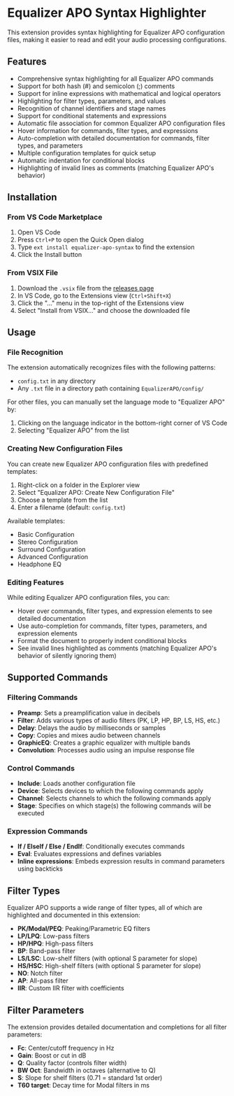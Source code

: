 # Equalizer APO Syntax Highlighter

This extension provides syntax highlighting for Equalizer APO configuration files, making it easier to read and edit your audio processing configurations.

## Features

- Comprehensive syntax highlighting for all Equalizer APO commands
- Support for both hash (#) and semicolon (;) comments
- Support for inline expressions with mathematical and logical operators
- Highlighting for filter types, parameters, and values
- Recognition of channel identifiers and stage names
- Support for conditional statements and expressions
- Automatic file association for common Equalizer APO configuration files
- Hover information for commands, filter types, and expressions
- Auto-completion with detailed documentation for commands, filter types, and parameters
- Multiple configuration templates for quick setup
- Automatic indentation for conditional blocks
- Highlighting of invalid lines as comments (matching Equalizer APO's behavior)

## Installation

### From VS Code Marketplace

1. Open VS Code
2. Press `Ctrl+P` to open the Quick Open dialog
3. Type `ext install equalizer-apo-syntax` to find the extension
4. Click the Install button

### From VSIX File

1. Download the `.vsix` file from the [releases page](https://github.com/yourusername/equalizer-apo-syntax/releases)
2. In VS Code, go to the Extensions view (`Ctrl+Shift+X`)
3. Click the "..." menu in the top-right of the Extensions view
4. Select "Install from VSIX..." and choose the downloaded file

## Usage

### File Recognition

The extension automatically recognizes files with the following patterns:

- `config.txt` in any directory
- Any `.txt` file in a directory path containing `EqualizerAPO/config/`

For other files, you can manually set the language mode to "Equalizer APO" by:

1. Clicking on the language indicator in the bottom-right corner of VS Code
2. Selecting "Equalizer APO" from the list

### Creating New Configuration Files

You can create new Equalizer APO configuration files with predefined templates:

1. Right-click on a folder in the Explorer view
2. Select "Equalizer APO: Create New Configuration File"
3. Choose a template from the list
4. Enter a filename (default: `config.txt`)

Available templates:

- Basic Configuration
- Stereo Configuration
- Surround Configuration
- Advanced Configuration
- Headphone EQ

### Editing Features

While editing Equalizer APO configuration files, you can:

- Hover over commands, filter types, and expression elements to see detailed documentation
- Use auto-completion for commands, filter types, parameters, and expression elements
- Format the document to properly indent conditional blocks
- See invalid lines highlighted as comments (matching Equalizer APO's behavior of silently ignoring them)

## Supported Commands

### Filtering Commands

- **Preamp**: Sets a preamplification value in decibels
- **Filter**: Adds various types of audio filters (PK, LP, HP, BP, LS, HS, etc.)
- **Delay**: Delays the audio by milliseconds or samples
- **Copy**: Copies and mixes audio between channels
- **GraphicEQ**: Creates a graphic equalizer with multiple bands
- **Convolution**: Processes audio using an impulse response file

### Control Commands

- **Include**: Loads another configuration file
- **Device**: Selects devices to which the following commands apply
- **Channel**: Selects channels to which the following commands apply
- **Stage**: Specifies on which stage(s) the following commands will be executed

### Expression Commands

- **If / ElseIf / Else / EndIf**: Conditionally executes commands
- **Eval**: Evaluates expressions and defines variables
- **Inline expressions**: Embeds expression results in command parameters using backticks

## Filter Types

Equalizer APO supports a wide range of filter types, all of which are highlighted and documented in this extension:

- **PK/Modal/PEQ**: Peaking/Parametric EQ filters
- **LP/LPQ**: Low-pass filters
- **HP/HPQ**: High-pass filters
- **BP**: Band-pass filter
- **LS/LSC**: Low-shelf filters (with optional S parameter for slope)
- **HS/HSC**: High-shelf filters (with optional S parameter for slope)
- **NO**: Notch filter
- **AP**: All-pass filter
- **IIR**: Custom IIR filter with coefficients

## Filter Parameters

The extension provides detailed documentation and completions for all filter parameters:

- **Fc**: Center/cutoff frequency in Hz
- **Gain**: Boost or cut in dB
- **Q**: Quality factor (controls filter width)
- **BW Oct**: Bandwidth in octaves (alternative to Q)
- **S**: Slope for shelf filters (0.71 = standard 1st order)
- **T60 target**: Decay time for Modal filters in ms
